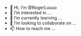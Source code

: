 - 👋 Hi, I’m @RogerLuuuo
- 👀 I’m interested in ...
- 🌱 I’m currently learning ...
- 💞️ I’m looking to collaborate on ...
- 📫 How to reach me ...

<!---
RogerLuuuo/RogerLuuuo is a ✨ special ✨ repository because its `README.md` (this file) appears on your GitHub profile.
You can click the Preview link to take a look at your changes.
--->

